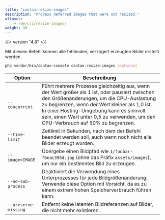 ```yaml
---
title: "contao:resize-images"
description: "Process deferred images that were not resized."
aliases:
    - /de/cli/resize-images/
weight: 30
---
```



{{< version "4.8" >}}

Mit diesem Befehl können alle fehlenden, verzögert erzeugten Bilder erstellt werden.

```bash
php vendor/bin/contao-console contao:resize-images [options]
```

| Option | Beschreibung |
| --- | --- |
| `--concurrent`     | Führt mehrere Prozesse gleichzeitig aus, wenn der Wert größer als 1 ist, oder pausiert zwischen den Größenänderungen, um die CPU-Auslastung zu begrenzen, wenn der Wert kleiner als 1,0 ist. In einer Hosting-Umgebung kann es sinnvoll sein, einen Wert unter 0,5 zu verwenden, um den CPU-Verbrauch auf 50% zu begrenzen. |
| `--time-limit`     | Zeitlimit in Sekunden, nach dem der Befehl beendet werden soll, auch wenn noch nicht alle Bilder erzeugt wurden. |
| `--image=IMAGE`    | Übergebe einen Bildpfad wie `1/foobar-f6eac395d.jpg` (ohne das Präfix `assets/images`), um nur ein bestimmtes Bild zu erzeugen. |
| `--no-sub-process` | Deaktiviert die Verwendung eines Unterprozesses für jede Bildgrößenänderung. Verwende diese Option mit Vorsicht, da es zu einem extrem hohen Speicherverbrauch führen kann. |
| `--preserve-missing` | Entfernt keine latenten Bildreferenzen auf Bilder, die nicht mehr existieren. |